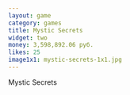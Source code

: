 ```yaml
---
layout: game
category: games
title: Mystic Secrets
widget: two
money: 3,598,892.06 руб.
likes: 25
image1x1: mystic-secrets-1x1.jpg
---
```


Mystic Secrets
